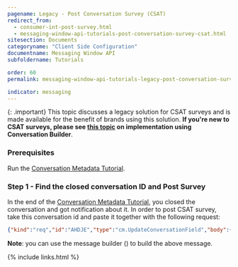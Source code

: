 ```yaml
---
pagename: Legacy - Post Conversation Survey (CSAT)
redirect_from:
  - consumer-int-post-survey.html
  - messaging-window-api-tutorials-post-conversation-survey-csat.html
sitesection: Documents
categoryname: "Client Side Configuration"
documentname: Messaging Window API
subfoldername: Tutorials

order: 60
permalink: messaging-window-api-tutorials-legacy-post-conversation-survey-csat.html

indicator: messaging
---
```


{: .important}
This topic discusses a legacy solution for CSAT surveys and is made available for the benefit of brands using this solution. **If you're new to CSAT surveys, please see [this topic](conversation-builder-bots-post-conversation-survey-bots.html) on implementation using Conversation Builder**.

### Prerequisites
Run the [Conversation Metadata Tutorial](consumer-int-conversation-md.html).

### Step 1 - Find the closed conversation ID and Post Survey

In the end of the [Conversation Metadata Tutorial](consumer-int-conversation-md.html), you closed the conversation and got notification about it. In order to post CSAT survey, take this conversation id and paste it together with the following request:


```json
{"kind":"req","id":"AHDJE","type":"cm.UpdateConversationField","body":{"conversationId":"__CONVERSATION_ID__","conversationField":{"field":"CSATRate","csatRate":5,"csatResolutionConfirmation":true,"status":"FILLED"}}}
```
**Note**: you can use the message builder (<a href="consumer-int-msg-csat-conv.html" target="_blank"><i class="fa fa-magic" aria-hidden="true"></i></a>) to build the above message.

{% include links.html %}
